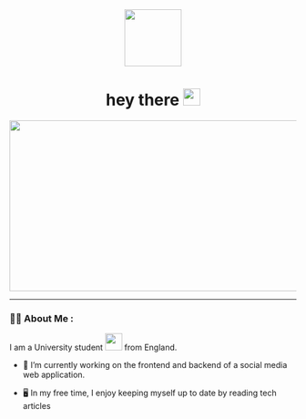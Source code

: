 <div id="header" align="center">
  <img src="https://media.giphy.com/media/M9gbBd9nbDrOTu1Mqx/giphy.gif" width="100"/>
  <h1>
    hey there
    <img src="https://media.giphy.com/media/hvRJCLFzcasrR4ia7z/giphy.gif" width="30px"/>
  </h1>
</div>

<div align="center">
  <img src="https://media.giphy.com/media/dWesBcTLavkZuG35MI/giphy.gif" width="600" height="300"/>
</div>

---

### :technologist: About Me :
I am a University student <img src="https://media.giphy.com/media/WUlplcMpOCEmTGBtBW/giphy.gif" width="30"> from England.
- :battery: I’m currently working on the frontend and backend of a social media web application.

- :desktop_computer: In my free time, I enjoy keeping myself up to date by reading tech articles
